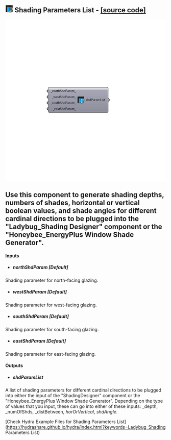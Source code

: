 ## ![](../../images/icons/Shading_Parameters_List.png) Shading Parameters List - [[source code]](https://github.com/mostaphaRoudsari/ladybug/tree/master/src/Ladybug_Shading%20Parameters%20List.py)

![](../../images/components/Shading_Parameters_List.png)

Use this component to generate shading depths, numbers of shades, horizontal or vertical boolean values, and shade angles for different cardinal directions to be plugged into the "Ladybug_Shading Designer" component or the "Honeybee_EnergyPlus Window Shade Generator".
 -
 

#### Inputs
* ##### northShdParam [Default]
Shading parameter for north-facing glazing.
* ##### westShdParam [Default]
Shading parameter for west-facing glazing.
* ##### southShdParam [Default]
Shading parameter for south-facing glazing.
* ##### eastShdParam [Default]
Shading parameter for east-facing glazing.

#### Outputs
* ##### shdParamList
A list of shading parameters for different cardinal directions to be plugged into either the input of the "ShadingDesigner" component or the "Honeybee_EnergyPlus Window Shade Generator".  Depending on the type of values that you input, these can go into either of these inputs: _depth, _numOfShds, _distBetween, _horOrVertical_, _shdAngle_.


[Check Hydra Example Files for Shading Parameters List](https://hydrashare.github.io/hydra/index.html?keywords=Ladybug_Shading Parameters List)